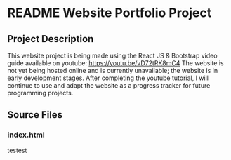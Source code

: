 # README Website Portfolio Project
## Project Description
This website project is being made using the React JS & Bootstrap video guide available on youtube: https://youtu.be/vD72tRK8mC4
The website is not yet being hosted online and is currently unavailable; the website is in early development stages.
After completing the youtube tutorial, I will continue to use and adapt the website as a progress tracker for future programming projects.

## Source Files
### index.html
testest
